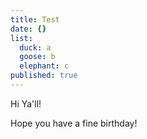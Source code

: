 ```yaml
---
title: Test
date: {}
list:
  duck: a
  goose: b
  elephant: c
published: true
---
```


Hi Ya'll!

Hope you have a fine birthday!
